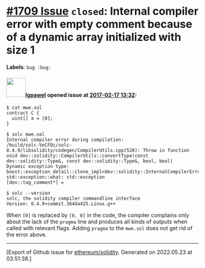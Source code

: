 # [\#1709 Issue](https://github.com/ethereum/solidity/issues/1709) `closed`: Internal compiler error with empty comment because of a dynamic array initialized with size 1
**Labels**: `bug :bug:`


#### <img src="https://avatars.githubusercontent.com/u/16328696?u=6e29e5916a9152cbd24c91d0f160cd794cba0e2f&v=4" width="50">[lgpawel](https://github.com/lgpawel) opened issue at [2017-02-17 13:32](https://github.com/ethereum/solidity/issues/1709):

```
$ cat mwe.sol
contract C {
  uint[] a = [0];
}
```
```
$ solc mwe.sol
Internal compiler error during compilation:
/build/solc-VeCFQc/solc-0.4.9/libsolidity/codegen/CompilerUtils.cpp(520): Throw in function void dev::solidity::CompilerUtils::convertType(const dev::solidity::Type&, const dev::solidity::Type&, bool, bool)
Dynamic exception type: boost::exception_detail::clone_impl<dev::solidity::InternalCompilerError>
std::exception::what: std::exception
[dev::tag_comment*] =
```
```
$ solc --version
solc, the solidity compiler commandline interface
Version: 0.4.9+commit.364da425.Linux.g++
```
When `[0]` is replaced by `[0, 0]` in the code, the compiler complains only about the lack of the `pragma` line and produces all kinds of outputs when called with relevant flags. Adding `pragma` to the `mwe.sol` does not get rid of the error above.




-------------------------------------------------------------------------------



[Export of Github issue for [ethereum/solidity](https://github.com/ethereum/solidity). Generated on 2022.05.23 at 03:51:38.]
